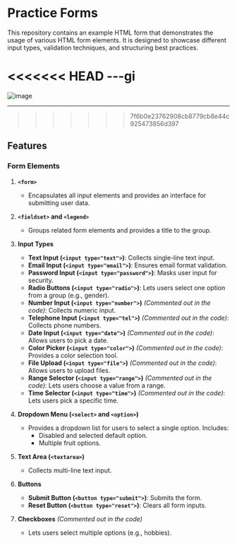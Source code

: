 # Practice Forms

This repository contains an example HTML form that demonstrates the usage of various HTML form elements. It is designed to showcase different input types, validation techniques, and structuring best practices.

<<<<<<< HEAD
---gi
=======
![image](https://github.com/user-attachments/assets/4ac13646-7c4b-4644-930e-f9341b8d7e3f)


---
>>>>>>> 7f6b0e23762908cb8779cb8e44c925473856d397

## Features

### Form Elements

1. **`<form>`**  
   - Encapsulates all input elements and provides an interface for submitting user data.

2. **`<fieldset>` and `<legend>`**  
   - Groups related form elements and provides a title to the group.

3. **Input Types**
   - **Text Input (`<input type="text">`)**: Collects single-line text input.
   - **Email Input (`<input type="email">`)**: Ensures email format validation.
   - **Password Input (`<input type="password">`)**: Masks user input for security.
   - **Radio Buttons (`<input type="radio">`)**: Lets users select one option from a group (e.g., gender).
   - **Number Input (`<input type="number">`)** *(Commented out in the code)*: Collects numeric input.
   - **Telephone Input (`<input type="tel">`)** *(Commented out in the code)*: Collects phone numbers.
   - **Date Input (`<input type="date">`)** *(Commented out in the code)*: Allows users to pick a date.
   - **Color Picker (`<input type="color">`)** *(Commented out in the code)*: Provides a color selection tool.
   - **File Upload (`<input type="file">`)** *(Commented out in the code)*: Allows users to upload files.
   - **Range Selector (`<input type="range">`)** *(Commented out in the code)*: Lets users choose a value from a range.
   - **Time Selector (`<input type="time">`)** *(Commented out in the code)*: Lets users pick a specific time.

4. **Dropdown Menu (`<select>` and `<option>`)**  
   - Provides a dropdown list for users to select a single option. Includes:
     - Disabled and selected default option.
     - Multiple fruit options.

5. **Text Area (`<textarea>`)**  
   - Collects multi-line text input.

6. **Buttons**
   - **Submit Button (`<button type="submit">`)**: Submits the form.
   - **Reset Button (`<button type="reset">`)**: Clears all form inputs.

7. **Checkboxes** *(Commented out in the code)*  
   - Lets users select multiple options (e.g., hobbies).



